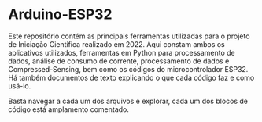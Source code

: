 # Arduino-ESP32

Este repositório contém as principais ferramentas utilizadas para o projeto de Iniciação Científica realizado em 2022.
Aqui constam ambos os aplicativos utilizados, ferramentas em Python para processamento de dados, análise de consumo de corrente, processamento de dados e
Compressed-Sensing, bem como os códigos do microcontrolador ESP32. Há também documentos de texto explicando o que cada código faz e como usá-lo.

Basta navegar a cada um dos arquivos e explorar, cada um dos blocos de código está amplamento comentado.
